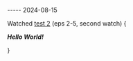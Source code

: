 ----- 2024-08-15

Watched [test 2](<../../../metadata/extension/test/testlogentityreference/test 2>) (eps 2-5, second watch) {

  ***Hello World!***

}
